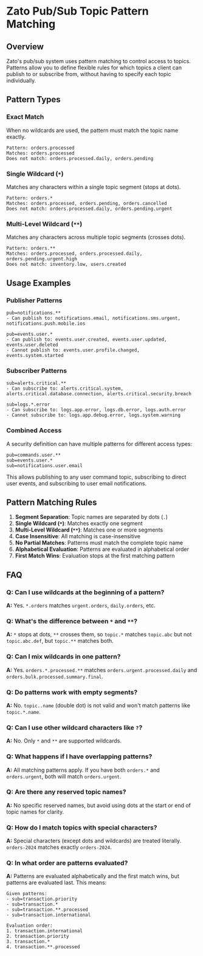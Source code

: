 # Zato Pub/Sub Topic Pattern Matching

## Overview

Zato's pub/sub system uses pattern matching to control access to topics. Patterns allow you to define flexible rules
for which topics a client can publish to or subscribe from, without having to specify each topic individually.

## Pattern Types

### Exact Match
When no wildcards are used, the pattern must match the topic name exactly.

```
Pattern: orders.processed
Matches: orders.processed
Does not match: orders.processed.daily, orders.pending
```

### Single Wildcard (`*`)
Matches any characters within a single topic segment (stops at dots).

```
Pattern: orders.*
Matches: orders.processed, orders.pending, orders.cancelled
Does not match: orders.processed.daily, orders.pending.urgent
```

### Multi-Level Wildcard (`**`)
Matches any characters across multiple topic segments (crosses dots).

```
Pattern: orders.**
Matches: orders.processed, orders.processed.daily, orders.pending.urgent.high
Does not match: inventory.low, users.created
```

## Usage Examples

### Publisher Patterns
```
pub=notifications.**
- Can publish to: notifications.email, notifications.sms.urgent, notifications.push.mobile.ios

pub=events.user.*
- Can publish to: events.user.created, events.user.updated, events.user.deleted
- Cannot publish to: events.user.profile.changed, events.system.started
```

### Subscriber Patterns
```
sub=alerts.critical.**
- Can subscribe to: alerts.critical.system, alerts.critical.database.connection, alerts.critical.security.breach

sub=logs.*.error
- Can subscribe to: logs.app.error, logs.db.error, logs.auth.error
- Cannot subscribe to: logs.app.debug.error, logs.system.warning
```

### Combined Access
A security definition can have multiple patterns for different access types:

```
pub=commands.user.**
sub=events.user.*
sub=notifications.user.email
```

This allows publishing to any user command topic, subscribing to direct user events, and subscribing to user email notifications.

## Pattern Matching Rules

1. **Segment Separation**: Topic names are separated by dots (`.`)
2. **Single Wildcard (`*`)**: Matches exactly one segment
3. **Multi-Level Wildcard (`**`)**: Matches one or more segments
4. **Case Insensitive**: All matching is case-insensitive
5. **No Partial Matches**: Patterns must match the complete topic name
6. **Alphabetical Evaluation**: Patterns are evaluated in alphabetical order
7. **First Match Wins**: Evaluation stops at the first matching pattern

## FAQ

### Q: Can I use wildcards at the beginning of a pattern?
**A:** Yes. `*.orders` matches `urgent.orders`, `daily.orders`, etc.

### Q: What's the difference between `*` and `**`?
**A:** `*` stops at dots, `**` crosses them, so `topic.*` matches `topic.abc` but not `topic.abc.def`, but `topic.**` matches both.

### Q: Can I mix wildcards in one pattern?
**A:** Yes. `orders.*.processed.**` matches `orders.urgent.processed.daily` and `orders.bulk.processed.summary.final`.

### Q: Do patterns work with empty segments?
**A:** No. `topic..name` (double dot) is not valid and won't match patterns like `topic.*.name`.

### Q: Can I use other wildcard characters like `?`?
**A:** No. Only `*` and `**` are supported wildcards.

### Q: What happens if I have overlapping patterns?
**A:** All matching patterns apply. If you have both `orders.*` and `orders.urgent`, both will match `orders.urgent`.

### Q: Are there any reserved topic names?
**A:** No specific reserved names, but avoid using dots at the start or end of topic names for clarity.

### Q: How do I match topics with special characters?
**A:** Special characters (except dots and wildcards) are treated literally. `orders-2024` matches exactly `orders-2024`.

### Q: In what order are patterns evaluated?
**A:** Patterns are evaluated alphabetically and the first match wins, but patterns are evaluated last. This means:

```
Given patterns:
- sub=transaction.priority
- sub=transaction.*
- sub=transaction.**.processed
- sub=transaction.international

Evaluation order:
1. transaction.international
2. transaction.priority
3. transaction.*
4. transaction.**.processed
```
